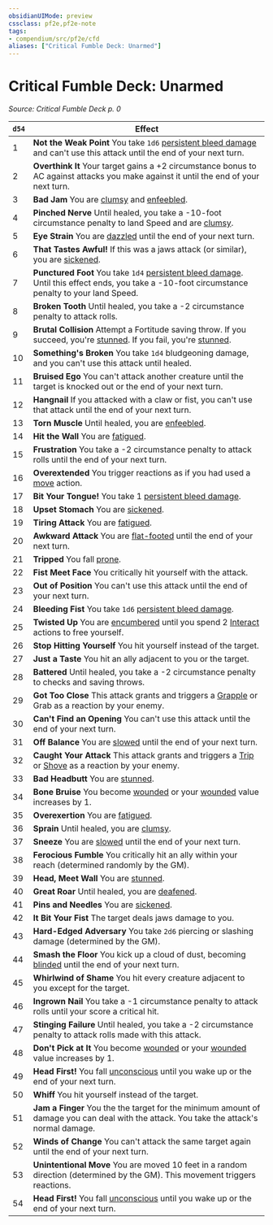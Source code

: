 ```yaml
---
obsidianUIMode: preview
cssclass: pf2e,pf2e-note
tags:
- compendium/src/pf2e/cfd
aliases: ["Critical Fumble Deck: Unarmed"]
---
```

# Critical Fumble Deck: Unarmed  
*Source: Critical Fumble Deck p. 0*  

| `d54` | Effect |
|-------|--------|
| 1 | **Not the Weak Point** You take `1d6` [persistent bleed damage](rules/conditions.md#Persistent%20Damage) and can't use this attack until the end of your next turn. |
| 2 | **Overthink It** Your target gains a +2 circumstance bonus to AC against attacks you make against it until the end of your next turn. |
| 3 | **Bad Jam** You are [clumsy](rules/conditions.md#Clumsy) and [enfeebled](rules/conditions.md#Enfeebled). |
| 4 | **Pinched Nerve** Until healed, you take a -10-foot circumstance penalty to land Speed and are [clumsy](rules/conditions.md#Clumsy). |
| 5 | **Eye Strain** You are [dazzled](rules/conditions.md#Dazzled) until the end of your next turn. |
| 6 | **That Tastes Awful!** If this was a jaws attack (or similar), you are [sickened](rules/conditions.md#Sickened). |
| 7 | **Punctured Foot** You take `1d4` [persistent bleed damage](rules/conditions.md#Persistent%20Damage). Until this effect ends, you take a -10-foot circumstance penalty to your land Speed. |
| 8 | **Broken Tooth** Until healed, you take a -2 circumstance penalty to attack rolls. |
| 9 | **Brutal Collision** Attempt a Fortitude saving throw. If you succeed, you're [stunned](rules/conditions.md#Stunned). If you fail, you're [stunned](rules/conditions.md#Stunned). |
| 10 | **Something's Broken** You take `1d4` bludgeoning damage, and you can't use this attack until healed. |
| 11 | **Bruised Ego** You can't attack another creature until the target is knocked out or the end of your next turn. |
| 12 | **Hangnail** If you attacked with a claw or fist, you can't use that attack until the end of your next turn. |
| 13 | **Torn Muscle** Until healed, you are [enfeebled](rules/conditions.md#Enfeebled). |
| 14 | **Hit the Wall** You are [fatigued](rules/conditions.md#Fatigued). |
| 15 | **Frustration** You take a -2 circumstance penalty to attack rolls until the end of your next turn. |
| 16 | **Overextended** You trigger reactions as if you had used a [move](rules/traits/move.md "Move Combat Trait") action. |
| 17 | **Bit Your Tongue!** You take 1 [persistent bleed damage](rules/conditions.md#Persistent%20Damage). |
| 18 | **Upset Stomach** You are [sickened](rules/conditions.md#Sickened). |
| 19 | **Tiring Attack** You are [fatigued](rules/conditions.md#Fatigued). |
| 20 | **Awkward Attack** You are [flat-footed](rules/conditions.md#Flat-footed) until the end of your next turn. |
| 21 | **Tripped** You fall [prone](rules/conditions.md#Prone). |
| 22 | **Fist Meet Face** You critically hit yourself with the attack. |
| 23 | **Out of Position** You can't use this attack until the end of your next turn. |
| 24 | **Bleeding Fist** You take `1d6` [persistent bleed damage](rules/conditions.md#Persistent%20Damage). |
| 25 | **Twisted Up** You are [encumbered](rules/conditions.md#Encumbered) until you spend 2 [Interact](rules/actions/interact.md) actions to free yourself. |
| 26 | **Stop Hitting Yourself** You hit yourself instead of the target. |
| 27 | **Just a Taste** You hit an ally adjacent to you or the target. |
| 28 | **Battered** Until healed, you take a -2 circumstance penalty to checks and saving throws. |
| 29 | **Got Too Close** This attack grants and triggers a [Grapple](rules/actions/grapple.md) or Grab as a reaction by your enemy. |
| 30 | **Can't Find an Opening** You can't use this attack until the end of your next turn. |
| 31 | **Off Balance** You are [slowed](rules/conditions.md#Slowed) until the end of your next turn. |
| 32 | **Caught Your Attack** This attack grants and triggers a [Trip](rules/actions/trip.md) or [Shove](rules/actions/shove.md) as a reaction by your enemy. |
| 33 | **Bad Headbutt** You are [stunned](rules/conditions.md#Stunned). |
| 34 | **Bone Bruise** You become [wounded](rules/conditions.md#Wounded) or your [wounded](rules/conditions.md#Wounded) value increases by 1. |
| 35 | **Overexertion** You are [fatigued](rules/conditions.md#Fatigued). |
| 36 | **Sprain** Until healed, you are [clumsy](rules/conditions.md#Clumsy). |
| 37 | **Sneeze** You are [slowed](rules/conditions.md#Slowed) until the end of your next turn. |
| 38 | **Ferocious Fumble** You critically hit an ally within your reach (determined randomly by the GM). |
| 39 | **Head, Meet Wall** You are [stunned](rules/conditions.md#Stunned). |
| 40 | **Great Roar** Until healed, you are [deafened](rules/conditions.md#Deafened). |
| 41 | **Pins and Needles** You are [sickened](rules/conditions.md#Sickened). |
| 42 | **It Bit Your Fist** The target deals jaws damage to you. |
| 43 | **Hard-Edged Adversary** You take `2d6` piercing or slashing damage (determined by the GM). |
| 44 | **Smash the Floor** You kick up a cloud of dust, becoming [blinded](rules/conditions.md#Blinded) until the end of your next turn. |
| 45 | **Whirlwind of Shame** You hit every creature adjacent to you except for the target. |
| 46 | **Ingrown Nail** You take a -1 circumstance penalty to attack rolls until your score a critical hit. |
| 47 | **Stinging Failure** Until healed, you take a -2 circumstance penalty to attack rolls made with this attack. |
| 48 | **Don't Pick at It** You become [wounded](rules/conditions.md#Wounded) or your [wounded](rules/conditions.md#Wounded) value increases by 1. |
| 49 | **Head First!** You fall [unconscious](rules/conditions.md#Unconscious) until you wake up or the end of your next turn. |
| 50 | **Whiff** You hit yourself instead of the target. |
| 51 | **Jam a Finger** You the the target for the minimum amount of damage you can deal with the attack. You take the attack's normal damage. |
| 52 | **Winds of Change** You can't attack the same target again until the end of your next turn. |
| 53 | **Unintentional Move** You are moved 10 feet in a random direction (determined by the GM). This movement triggers reactions. |
| 54 | **Head First!** You fall [unconscious](rules/conditions.md#Unconscious) until you wake up or the end of your next turn. |